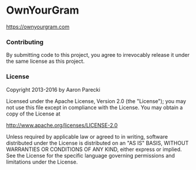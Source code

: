 OwnYourGram
===========

https://ownyourgram.com


### Contributing

By submitting code to this project, you agree to irrevocably release it under the same license as this project.


### License

Copyright 2013-2016 by Aaron Parecki

Licensed under the Apache License, Version 2.0 (the "License");
you may not use this file except in compliance with the License.
You may obtain a copy of the License at

http://www.apache.org/licenses/LICENSE-2.0

Unless required by applicable law or agreed to in writing, software
distributed under the License is distributed on an "AS IS" BASIS,
WITHOUT WARRANTIES OR CONDITIONS OF ANY KIND, either express or implied.
See the License for the specific language governing permissions and
limitations under the License.

